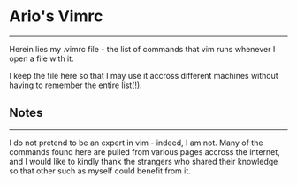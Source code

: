 # Ario's Vimrc
---

Herein lies my .vimrc file - the list of commands that vim runs whenever I open a file with it.

I keep the file here so that I may use it accross different machines without having to remember the entire list(!).

## Notes
---

I do not pretend to be an expert in vim - indeed, I am not. Many of the commands found here are pulled from various pages accross the internet, and I would like to kindly thank the strangers who shared their knowledge so that other such as myself could benefit from it.

